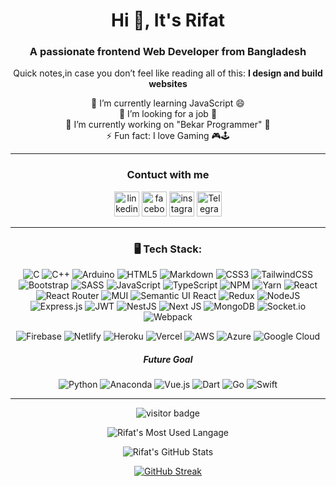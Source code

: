<div align="center">
<h1 align="center">Hi 👋, It's Rifat</h1>
<h3 align="center">A passionate frontend Web Developer from Bangladesh</h3>
<p>Quick notes,in case you don’t feel like reading all of this: <strong>I design and build websites</strong></p>

<p>🌱 I’m currently learning JavaScript 😄 <br/>
👯 I’m looking for a job 📝 <br/>
🔭 I’m currently working on "Bekar Programmer" 🥅 <br/>
⚡ Fun fact: I love Gaming 🎮🕹️
</p>

<hr/>

  
### Contuct with me

[<img src='https://cdn.jsdelivr.net/npm/simple-icons@3.0.1/icons/linkedin.svg' alt='linkedin' height='40'>](https://www.linkedin.com/in/rifatsaown/)
[<img src='https://raw.githubusercontent.com/rahuldkjain/github-profile-readme-generator/master/src/images/icons/Social/facebook.svg' alt='facebook' height='40'>](https://www.facebook.com/rifatsaown0)
[<img src='https://raw.githubusercontent.com/rahuldkjain/github-profile-readme-generator/master/src/images/icons/Social/instagram.svg' alt='instagram' height='40'>](https://www.instagram.com/rifatsaown/)
[<img src='https://cdn.jsdelivr.net/npm/simple-icons@3.0.1/icons/telegram.svg' alt='Telegram' height='40'>](https://t.me/rifatsaown ) 

<hr/>


### 🖥️ Tech Stack:
![C](https://img.shields.io/badge/c-%2300599C.svg?style=flat&logo=c&logoColor=white) 
![C++](https://img.shields.io/badge/c++-%2300599C.svg?style=flat&logo=c%2B%2B&logoColor=white) 
![Arduino](https://img.shields.io/badge/-Arduino-00979D?style=flat&logo=Arduino&logoColor=white)
![HTML5](https://img.shields.io/badge/html5-%23E34F26.svg?style=flat&logo=html5&logoColor=white) 
![Markdown](https://img.shields.io/badge/markdown-%23000000.svg?style=flat&logo=markdown&logoColor=white) 
![CSS3](https://img.shields.io/badge/css3-%231572B6.svg?style=flat&logo=css3&logoColor=white) 
![TailwindCSS](https://img.shields.io/badge/tailwindcss-%2338B2AC.svg?style=flat&logo=tailwind-css&logoColor=white) 
![Bootstrap](https://img.shields.io/badge/bootstrap-%23563D7C.svg?style=flat&logo=bootstrap&logoColor=white) 
![SASS](https://img.shields.io/badge/SASS-hotpink.svg?style=flat&logo=SASS&logoColor=white)
![JavaScript](https://img.shields.io/badge/javascript-%23323330.svg?style=flat&logo=javascript&logoColor=%23F7DF1E) 
![TypeScript](https://img.shields.io/badge/typescript-%23007ACC.svg?style=flat&logo=typescript&logoColor=white) 
![NPM](https://img.shields.io/badge/NPM-%23000000.svg?style=flat&logo=npm&logoColor=white) 
![Yarn](https://img.shields.io/badge/yarn-%232C8EBB.svg?style=flat&logo=yarn&logoColor=white) 
![React](https://img.shields.io/badge/react-%2320232a.svg?style=flat&logo=react&logoColor=%2361DAFB) 
![React Router](https://img.shields.io/badge/React_Router-CA4245?style=flat&logo=react-router&logoColor=white) 
![MUI](https://img.shields.io/badge/MUI-%230081CB.svg?style=flat&logo=material-ui&logoColor=white) 
![Semantic UI React](https://img.shields.io/badge/Semantic%20UI%20React-%2335BDB2.svg?style=flat&logo=SemanticUIReact&logoColor=white) 
![Redux](https://img.shields.io/badge/redux-%23593d88.svg?style=flat&logo=redux&logoColor=white) 
![NodeJS](https://img.shields.io/badge/node.js-6DA55F?style=flat&logo=node.js&logoColor=white) 
![Express.js](https://img.shields.io/badge/express.js-%23404d59.svg?style=flat&logo=express&logoColor=%2361DAFB) 
![JWT](https://img.shields.io/badge/JWT-black?style=flat&logo=JSON%20web%20tokens) 
![NestJS](https://img.shields.io/badge/nestjs-%23E0234E.svg?style=flat&logo=nestjs&logoColor=white) 
![Next JS](https://img.shields.io/badge/Next-black?style=flat&logo=next.js&logoColor=white)
![MongoDB](https://img.shields.io/badge/MongoDB-%234ea94b.svg?style=flat&logo=mongodb&logoColor=white) 
![Socket.io](https://img.shields.io/badge/Socket.io-black?style=flat&logo=socket.io&badgeColor=010101) 
![Webpack](https://img.shields.io/badge/webpack-%238DD6F9.svg?style=flat&logo=webpack&logoColor=black) 

![Firebase](https://img.shields.io/badge/firebase-%23039BE5.svg?style=flat&logo=firebase) 
![Netlify](https://img.shields.io/badge/netlify-%23000000.svg?style=flat&logo=netlify&logoColor=#00C7B7) 
![Heroku](https://img.shields.io/badge/heroku-%23430098.svg?style=flat&logo=heroku&logoColor=white) 
![Vercel](https://img.shields.io/badge/vercel-%23000000.svg?style=flat&logo=vercel&logoColor=white) 
![AWS](https://img.shields.io/badge/AWS-%23FF9900.svg?style=flat&logo=amazon-aws&logoColor=white) 
![Azure](https://img.shields.io/badge/azure-%230072C6.svg?style=flat&logo=azure-devops&logoColor=white) 
![Google Cloud](https://img.shields.io/badge/Google%20Cloud-%234285F4.svg?style=flat&logo=google-cloud&logoColor=white) 

##### Future Goal
![Python](https://img.shields.io/badge/python-3670A0?style=flat&logo=python&logoColor=ffdd54) 
![Anaconda](https://img.shields.io/badge/Anaconda-%2344A833.svg?style=flat&logo=anaconda&logoColor=white)
![Vue.js](https://img.shields.io/badge/vuejs-%2335495e.svg?style=flat&logo=vuedotjs&logoColor=%234FC08D) 
![Dart](https://img.shields.io/badge/dart-%230175C2.svg?style=flat&logo=dart&logoColor=white) 
![Go](https://img.shields.io/badge/go-%2300ADD8.svg?style=flat&logo=go&logoColor=white) 
![Swift](https://img.shields.io/badge/swift-F54A2A?style=flat&logo=swift&logoColor=white) 

<hr/>

![visitor badge](https://visitor-badge.glitch.me/badge?page_id=rifatsaown.visitor-badge&left_color=0e75b6&right_color=darkblue)

![Rifat's Most Used Langage](https://github-readme-stats.vercel.app/api/top-langs/?username=rifatsaown&theme=dark&hide_border=false&include_all_commits=true&count_private=false&layout=compact)

![Rifat's GitHub Stats](https://github-readme-stats.vercel.app/api?username=rifatsaown&theme=dark&hide_border=false&include_all_commits=true&count_private=true)

[![GitHub Streak](https://streak-stats.demolab.com/?user=rifatsaown&theme=black-ice)](https://git.io/streak-stats)

</div>
